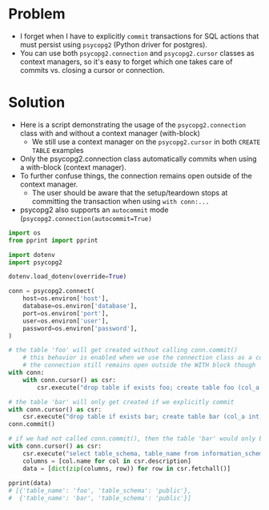 # Problem
* I forget when I have to explicitly `commit` transactions for SQL actions that must persist using `psycopg2` (Python driver for postgres).
* You can use both `psycopg2.connection` and `psycopg2.cursor` classes as context managers, so it's easy to forget which one takes care of commits vs. closing a cursor or connection.

# Solution
* Here is a script demonstrating the usage of the `psycopg2.connection` class with and without a context manager (with-block)
  * We still use a context manager on the `psycopg2.cursor` in both `CREATE TABLE` examples
* Only the psycopg2.connection class automatically commits when using a with-block (context manager).
* To further confuse things, the connection remains open outside of the context manager. 
  * The user should be aware that the setup/teardown stops at committing the transaction when using `with conn:...`
* psycopg2 also supports an `autocommit` mode (`psycopg2.connection(autocommit=True)`

```python
import os
from pprint import pprint

import dotenv
import psycopg2

dotenv.load_dotenv(override=True)

conn = psycopg2.connect(
	host=os.environ['host'],
	database=os.environ['database'],
	port=os.environ['port'],
	user=os.environ['user'],
	password=os.environ['password'],
)

# the table 'foo' will get created without calling conn.commit()
    # this behavior is enabled when we use the connection class as a context manager
    # the connection still remains open outside the WITH block though
with conn:
    with conn.cursor() as csr:
        csr.execute("drop table if exists foo; create table foo (col_a int, col_b int);")

# the table 'bar' will only get created if we explicitly commit
with conn.cursor() as csr:
    csr.execute("drop table if exists bar; create table bar (col_a int, col_b int);")
conn.commit()

# if we had not called conn.commit(), then the table 'bar' would only be visible in our Python connection (not to other users or connections)
with conn.cursor() as csr:
    csr.execute("select table_schema, table_name from information_schema.tables where table_schema = 'public';")
    columns = [col.name for col in csr.description]    
    data = [dict(zip(columns, row)) for row in csr.fetchall()]
    
pprint(data)
# [{'table_name': 'foo', 'table_schema': 'public'},
#  {'table_name': 'bar', 'table_schema': 'public'}]
```
